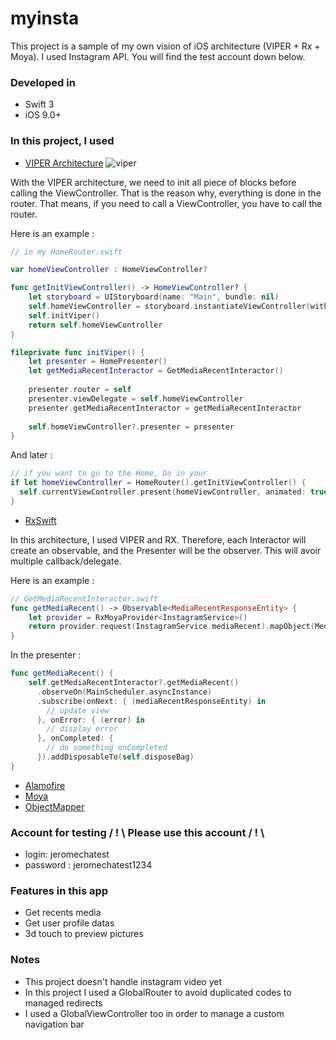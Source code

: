 # myinsta

This project is a sample of my own vision of iOS architecture (VIPER + Rx + Moya). I used Instagram API. You will find the test account down below.

### Developed in
* Swift 3
* iOS 9.0+

### In this project, I used
* [VIPER Architecture](https://www.objc.io/issues/13-architecture/viper/)
![viper](https://cdn-images-1.medium.com/max/800/1*0pN3BNTXfwKbf08lhwutag.png)

With the VIPER architecture, we need to init all piece of blocks before calling the ViewController. That is the reason why, everything is done in the router. That means, if you need to call a ViewController, you have to call the router.

Here is an example :

```swift
// in my HomeRouter.swift

var homeViewController : HomeViewController?

func getInitViewController() -> HomeViewController? {
    let storyboard = UIStoryboard(name: "Main", bundle: nil)
    self.homeViewController = storyboard.instantiateViewController(withIdentifier: "HomeViewController") as? HomeViewController
    self.initViper()
    return self.homeViewController
}

fileprivate func initViper() {
    let presenter = HomePresenter()
    let getMediaRecentInteractor = GetMediaRecentInteractor()
    
    presenter.router = self
    presenter.viewDelegate = self.homeViewController
    presenter.getMediaRecentInteractor = getMediaRecentInteractor
    
    self.homeViewController?.presenter = presenter
}
```

And later :

```swift
// if you want to go to the Home, Do in your
if let homeViewController = HomeRouter().getInitViewController() {
  self.currentViewController.present(homeViewController, animated: true, completion: nil)
}
```

* [RxSwift](http://reactivex.io/)

In this architecture, I used VIPER and RX. Therefore, each Interactor will create an observable, and the Presenter will be the observer. This will avoir multiple callback/delegate.

Here is an example :

```swift
// GetMediaRecentInteractor.swift
func getMediaRecent() -> Observable<MediaRecentResponseEntity> {
    let provider = RxMoyaProvider<InstagramService>()
    return provider.request(InstagramService.mediaRecent).mapObject(MediaRecentResponseEntity.self)
}
```

In the presenter :
```swift
func getMediaRecent() {
    self.getMediaRecentInteractor?.getMediaRecent()
      .observeOn(MainScheduler.asyncInstance)
      .subscribe(onNext: { (mediaRecentResponseEntity) in
        // update view
      }, onError: { (error) in
        // display error
      }, onCompleted: {
        // do something onCompleted
      }).addDisposableTo(self.disposeBag)
}
```

* [Alamofire](https://github.com/Alamofire/Alamofire)
* [Moya](https://github.com/Moya/Moya)
* [ObjectMapper](https://github.com/Hearst-DD/ObjectMapper)

### Account for testing / ! \ Please use this account / ! \
* login: jeromechatest
* password : jeromechatest1234

### Features in this app
* Get recents media
* Get user profile datas
* 3d touch to preview pictures

### Notes
* This project doesn't handle instagram video yet
* In this project I used a GlobalRouter to avoid duplicated codes to managed redirects
* I used a GlobalViewController too in order to manage a custom navigation bar
